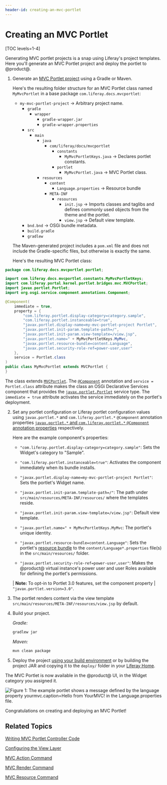 ```yaml
---
header-id: creating-an-mvc-portlet
---
```


# Creating an MVC Portlet

[TOC levels=1-4]

Generating MVC portlet projects is a snap using Liferay's project templates.
Here you'll generate an MVC Portlet project and deploy the portlet to @product@.

1.  Generate an [MVC Portlet project](/docs/7-2/reference/-/knowledge_base/r/using-the-mvc-portlet-template)
    using a Gradle or Maven.

    Here's the resulting folder structure for an MVC Portlet class named
    `MyMvcPortlet` in a base package `com.liferay.docs.mvcportlet`:

    - `my-mvc-portlet-project` &rarr; Arbitrary project name.
        - `gradle`
            - `wrapper`
                - `gradle-wrapper.jar`
                - `gradle-wrapper.properties`
        - `src`
            - `main`
                - `java`
                    - `com/liferay/docs/mvcportlet`
                        - `constants`
                            - `MyMvcPortletKeys.java` &rarr; Declares portlet constants.
                        -  `portlet`
                            - `MyMvcPortlet.java` &rarr; MVC Portlet class.
                - `resources`
                    - `content`
                        - `Language.properties` &rarr; Resource bundle
                    - `META-INF`
                        - `resources`
                            - `init.jsp` &rarr; Imports classes and taglibs and defines commonly used objects from the theme and the portlet.
                            - `view.jsp` &rarr; Default view template.
        - `bnd.bnd` &rarr; OSGi bundle metadata.
        - `build.gradle`
        - `gradlew`

    The Maven-generated project includes a `pom.xml` file and does not include
    the Gradle-specific files, but otherwise is exactly the same.

    Here's the resulting MVC Portlet class:

```java
package com.liferay.docs.mvcportlet.portlet;

import com.liferay.docs.mvcportlet.constants.MyMvcPortletKeys;
import com.liferay.portal.kernel.portlet.bridges.mvc.MVCPortlet;
import javax.portlet.Portlet;
import org.osgi.service.component.annotations.Component;

@Component(
	immediate = true,
	property = {
		"com.liferay.portlet.display-category=category.sample",
		"com.liferay.portlet.instanceable=true",
		"javax.portlet.display-name=my-mvc-portlet-project Portlet",
		"javax.portlet.init-param.template-path=/",
		"javax.portlet.init-param.view-template=/view.jsp",
		"javax.portlet.name=" + MyMvcPortletKeys.MyMvc,
		"javax.portlet.resource-bundle=content.Language",
		"javax.portlet.security-role-ref=power-user,user"
	},
	service = Portlet.class
)
public class MyMvcPortlet extends MVCPortlet {
}
```

The class extends
[`MVCPortlet`](@platform-ref@/7.2-latest/javadocs/portal-kernel/com/liferay/portal/kernel/portlet/bridges/mvc/MVCPortlet.html).
The
[`@Component`](https://osgi.org/javadoc/r6/residential/org/osgi/service/component/annotations/Component.html)
annotation and `service = Portlet.class` attribute makes the class an OSGi
Declarative Services component that provides the
[`javax.portlet.Portlet`](https://docs.liferay.com/portlet-api/3.0/javadocs/javax/portlet/Portlet.html)
service type. The `immediate = true` attribute activates the service immediately
on the portlet's deployment.

2.  Set any portlet configuration or Liferay portlet configuration values
    using `javax.portlet.*` and `com.liferay.portlet.*` `@Component` annotation properties
    [`javax.portlet.*` and `com.liferay.portlet.*` `@Component` annotation properties](/docs/7-2/reference/-/knowledge_base/r/portlet-descriptor-to-osgi-service-property-map)
    respectively.

    Here are the example component's properties:

    -   `"com.liferay.portlet.display-category=category.sample"`: Sets the
        Widget's category to "Sample".

    -   `"com.liferay.portlet.instanceable=true"`: Activates the component
        immediately when its bundle installs.

    -   `"javax.portlet.display-name=my-mvc-portlet-project Portlet"`: Sets the
        portlet's Widget name.

    -   `"javax.portlet.init-param.template-path=/"`: The path under
        `src/main/resources/META-INF/resources/` where the templates reside.

    -   `"javax.portlet.init-param.view-template=/view.jsp"`: Default view
        template.

    -   `"javax.portlet.name=" + MyMvcPortletKeys.MyMvc`: The portlet's unique
        identity.

    -   `"javax.portlet.resource-bundle=content.Language"`: Sets the portlet's
        [resource bundle](/docs/7-2/frameworks/-/knowledge_base/f/localization)
        to the `content/Language*.properties` file(s) in the
        `src/main/resources/` folder.

    -   `"javax.portlet.security-role-ref=power-user,user"`: Makes the @product@
        virtual instance's power user and user Roles available for defining the
        portlet's permissions.

    | **Note:** To opt-in to Portlet 3.0 features, set the component property
    | `"javax.portlet.version=3.0"`.

3.  The portlet renders content via the view template
    `src/main/resources/META-INF/resources/view.jsp` by default.

4.  Build your project.

    *Gradle:*

    ```bash
    gradlew jar
    ```

    *Maven:*

    ```bash
    mvn clean package
    ```

4.  Deploy the project [using your build
    environment](/docs/7-2/reference/-/knowledge_base/r/deploying-a-project) or
    by building the project JAR and copying it to the `deploy/` folder in your
    [Liferay Home](/docs/7-2/deploy/-/knowledge_base/d/liferay-home).

The MVC Portlet is now available in the @product@ UI, in the Widget category you
assigned it.

![Figure 1: The example portlet shows a message defined by the language property `yourmvc.caption=Hello from YourMVC!` in the Language.properties file.](../../../images/default-mvc-portlet-on-page.png)

Congratulations on creating and deploying an MVC Portlet!

## Related Topics

[Writing MVC Portlet Controller Code](/docs/7-2/appdev/-/knowledge_base/a/writing-mvc-portlet-controller-code)

[Configuring the View Layer](/docs/7-2/appdev/-/knowledge_base/a/configuring-the-view-layer)

[MVC Action Command](/docs/7-2/appdev/-/knowledge_base/a/mvc-action-command)

[MVC Render Command](/docs/7-2/appdev/-/knowledge_base/a/mvc-render-command)

[MVC Resource Command](/docs/7-2/appdev/-/knowledge_base/a/mvc-resource-command)
